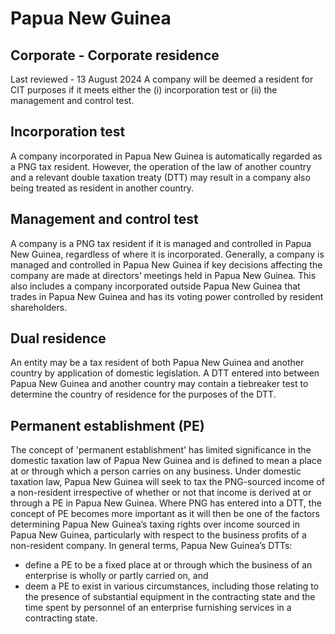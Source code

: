 # Papua New Guinea
## Corporate - Corporate residence
Last reviewed - 13 August 2024
A company will be deemed a resident for CIT purposes if it meets either the (i) incorporation test or (ii) the management and control test.
## Incorporation test
A company incorporated in Papua New Guinea is automatically regarded as a PNG tax resident. However, the operation of the law of another country and a relevant double taxation treaty (DTT) may result in a company also being treated as resident in another country.
## Management and control test
A company is a PNG tax resident if it is managed and controlled in Papua New Guinea, regardless of where it is incorporated. Generally, a company is managed and controlled in Papua New Guinea if key decisions affecting the company are made at directors’ meetings held in Papua New Guinea. This also includes a company incorporated outside Papua New Guinea that trades in Papua New Guinea and has its voting power controlled by resident shareholders.
## Dual residence
An entity may be a tax resident of both Papua New Guinea and another country by application of domestic legislation. A DTT entered into between Papua New Guinea and another country may contain a tiebreaker test to determine the country of residence for the purposes of the DTT.
## Permanent establishment (PE)
The concept of 'permanent establishment' has limited significance in the domestic taxation law of Papua New Guinea and is defined to mean a place at or through which a person carries on any business. Under domestic taxation law, Papua New Guinea will seek to tax the PNG-sourced income of a non-resident irrespective of whether or not that income is derived at or through a PE in Papua New Guinea.
Where PNG has entered into a DTT, the concept of PE becomes more important as it will then be one of the factors determining Papua New Guinea’s taxing rights over income sourced in Papua New Guinea, particularly with respect to the business profits of a non-resident company. In general terms, Papua New Guinea’s DTTs:
  * define a PE to be a fixed place at or through which the business of an enterprise is wholly or partly carried on, and 
  * deem a PE to exist in various circumstances, including those relating to the presence of substantial equipment in the contracting state and the time spent by personnel of an enterprise furnishing services in a contracting state. 


